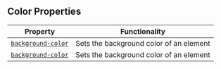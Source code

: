 ## Color Properties

|Property        |Functionality                                                                                               |
|----------------|------------------------------------------------------------------------------------------------------------|
|[`background-color`](https://developer.mozilla.org/en-US/docs/Web/CSS/background-color)|Sets the background color of an element|
|<a href="https://developer.mozilla.org/en-US/docs/Web/CSS/background-color" target="_blank">`background-color`</a>|Sets the background color of an element|
